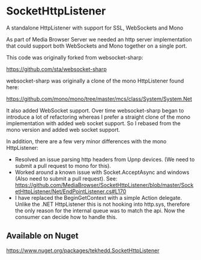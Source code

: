 SocketHttpListener
==================

A standalone HttpListener with support for SSL, WebSockets and Mono

As part of Media Browser Server we needed an http server implementation that could support both WebSockets and Mono together on a single port.

This code was originally forked from websocket-sharp:

https://github.com/sta/websocket-sharp

websocket-sharp was originally a clone of the mono HttpListener found here:

https://github.com/mono/mono/tree/master/mcs/class/System/System.Net

It also added WebSocket support. Over time websocket-sharp began to introduce a lot of refactoring whereas I prefer a straight clone of the mono implementation with added web socket support. So I rebased from the mono version and added web socket support.

In addition, there are a few very minor differences with the mono HttpListener:

* Resolved an issue parsing http headers from Upnp devices. (We need to submit a pull request to mono for this).
* Worked around a known issue with Socket.AcceptAsync and windows (Also need to submit a pull request). See: https://github.com/MediaBrowser/SocketHttpListener/blob/master/SocketHttpListener/Net/EndPointListener.cs#L170
* I have replaced the BeginGetContext with a simple Action delegate. Unlike the .NET HttpListener this is not hooking into http.sys, therefore the only reason for the internal queue was to match the api. Now the consumer can decide how to handle this.

## Available on Nuget

https://www.nuget.org/packages/tekhedd.SocketHttpListener
